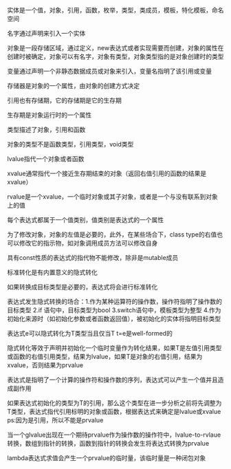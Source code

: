 实体是一个值，对象，引用，函数，枚举，类型，类成员，模板，特化模板，命名空间

名字通过声明来引入一个实体

对象是一段存储区域，通过定义，new表达式或者实现需要而创建，对象的属性在创建时被确定，对象可以有名字，对象有类型，对象类型指的是对象创建时的类型

变量通过声明一个非静态数据成员或对象来引入，变量名指明了该引用或变量

存储器是对象的一个属性，由对象的创建方式决定

引用也有存储期，它的存储期是它的生存期

生存期是对象运行时的一个属性

类型描述了对象，引用和函数

对象的类型不是函数类型，引用类型，void类型

lvalue指代一个对象或者函数

xvalue通常指代一个接近生存期结束的对象（返回右值引用的函数的结果是xvalue）

rvalue是一个xvalue，一个临时对象或其子对象，或者是一个与没有联系到对象上的值

每个表达式都属于一个值类别，值类别是表达式的一个属性

为了修改对象，对象的左值是必要的，此外，在某些场合下，class type的右值也可以修改它的指示物，如对象调用成员方法可以修改自身

具有const性质的表达式的指代物不能修改，除非是mutable成员

标准转化是有内置意义的隐式转化

如果转换成目标类型是必要的，表达式将会进行标准转化

表达式发生隐式转换的场合：1.作为某种运算符的操作数，操作符指明了操作数的目标类型 2.if 语句中，目标类型为bool 3.switch语句中，模板类型为整型 4.作为初始化来源时（如初始化参数或者函数返回值），被初始化的实体将指明目标类型

表达式e可以隐式转化为T类型当且仅当T t=e是well-formed的

隐式转化等效于声明并初始化一个临时变量作为转化结果，如果T是左值引用类型或函数的右值引用类型，结果为lvalue，如果T是对象的右值引用，结果为xvalue，否则结果为prvalue

表达式是指明了一个计算的操作符和操作数的序列，表达式可以产生一个值并且造成副作用

如果表达式初始化的类型为T的引用，那么这个类型在进一步分析之前将先调整为T类型，表达式指代引用标明的对象或函数，根据表达式来确定是lvalue或xvalue ps:因为是引用，所以不能是prvalue

当一个glvalue出现在一个期待prvalue作为操作数的操作符中，lvalue-to-rvlaue转换，数组到指针的转换，函数到指针的转换会发生将表达式转换为prvalue

lambda表达式求值会产生一个prvalue的临时量，该临时量是一种闭包对象